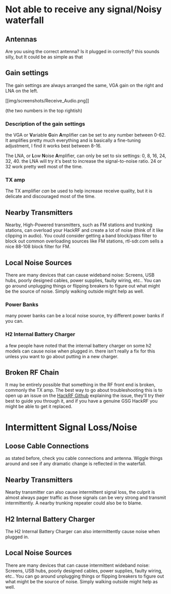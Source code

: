 # Not able to receive any signal/Noisy waterfall
 
## Antennas
Are you using the correct antenna? Is it plugged in correctly? this sounds silly, but It could be as simple as that
## Gain settings
The gain settings are always arranged the same, VGA gain on the right and LNA on the left.

[[img/screenshots/Receive_Audio.png]]

(the two numbers in the top rightish)
### Description of the gain settings
the VGA or **V**ariable **G**ain **A**mplifier can be set to any number between 0-62. It amplifies pretty much everything and is basically a fine-tuning adjustment, I find it works best between 8-16.

The LNA, or **L**ow **N**oise **A**mplifier, can only be set to six settings: 0, 8, 16, 24, 32, 40. the LNA will try it's best to increase the signal-to-noise ratio. 24 or 32 work pretty well most of the time.

### TX amp
The TX amplifier _can_ be used to help increase receive quality, but it is delicate and discouraged most of the time.

## Nearby Transmitters
Nearby, High-Powered transmitters, such as FM stations and trunking stations, can overload your HackRF and create a lot of noise (think of it like clipping in audio). You could consider getting a band block/pass filter to block out common overloading sources like FM stations, rtl-sdr.com sells a nice 88-108 block filter for FM.

## Local Noise Sources
There are many devices that can cause wideband noise: Screens, USB hubs, poorly designed cables, power supplies, faulty wiring, etc.. You can go around unplugging things or flipping breakers to figure out what might be the source of noise. Simply walking outside might help as well.
### Power Banks
many power banks can be a local noise source, try different power banks if you can.
### H2 Internal Battery Charger
a few people have noted that the internal battery charger on some h2 models can cause noise when plugged in. there isn't really a fix for this unless you want to go about putting in a new charger.
## Broken RF Chain
It may be entirely possible that something in the RF front end is broken, commonly the TX amp. The best way to go about troubleshooting this is to open up an issue on the [HackRF Github](https://github.com/mossmann/hackrf) explaining the issue, they'll try their best to guide you through it, and if you have a genuine GSG HackRF you might be able to get it replaced.



# Intermittent Signal Loss/Noise
## Loose Cable Connections
as stated before, check you cable connections and antenna. Wiggle things around and see if any dramatic change is reflected in the waterfall.
## Nearby Transmitters
Nearby transmitter can also cause intermittent signal loss, the culprit is almost always pager traffic as those signals can be very strong and transmit intermittently. A nearby trunking repeater could also be to blame.
## H2 Internal Battery Charger
The H2 Internal Battery Charger can also intermittently cause noise when plugged in.
## Local Noise Sources
There are many devices that can cause intermittent wideband noise: Screens, USB hubs, poorly designed cables, power supplies, faulty wiring, etc.. You can go around unplugging things or flipping breakers to figure out what might be the source of noise. Simply walking outside might help as well.